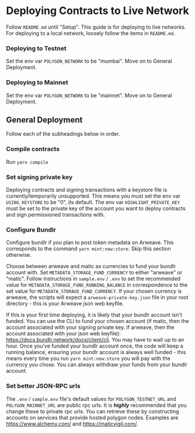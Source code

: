 # Deploying Contracts to Live Network

Follow `README.md` until "Setup". This guide is for deploying to live networks. For deploying to a local network, loosely follow the items in `README.md`. 

### Deploying to Testnet

Set the env var `POLYGON_NETWORK` to be "mumbai".
Move on to General Deployment.

### Deploying to Mainnet

Set the env var `POLYGON_NETWORK` to be "mainnet".
Move on to General Deployment.

## General Deployment

Follow each of the subheadings below in order.

### Compile contracts 

Run `yarn compile` 

### Set signing private key

Deploying contracts and signing transactions with a keystore file is currently/temporarily unsupported. 
This means you must set the env var `USING_KEYSTORE` to be "0", its default.
The env var `HIGHLIGHT_PRIVATE_KEY` must be set to the private key of the account you want to deploy contracts and sign permissioned transactions with.

### Configure Bundlr

Configure bundlr if you plan to post token metadata on Arweave. This corresponds to the command `yarn mint:new:store`. Skip this section otherwise.

Choose between arweave and matic as currencies to fund your bundlr account with.
Set `METADATA_STORAGE_FUND_CURRENCY` to either "arweave" or "matic". Follow instructions in `sample.env` / `.env` to set the recommended value for `METADATA_STORAGE_FUND_RUNNING_BALANCE` in correspondence to the set value for 
`METADATA_STORAGE_FUND_CURRENCY`. If your chosen currency is arweave, the scripts will expect a `arweave-private-key.json` file in your root directory - this is your Arweave json web keyfile.

If this is your first time deploying, it is likely that your bundlr account isn't funded. You can use the CLI to fund your chosen account (if matic, then the account associated with your signing private key. if arweave, then the account associated with your json web keyfile): https://docs.bundlr.network/docs/client/cli. You may have to wait up to an hour. Once you've funded your bundlr account once, the code will keep a running balance, ensuring your bundlr account is always well funded - this means every time you run `yarn mint:new:store` you will pay with the currency you chose. You can always withdraw your funds from your bundlr account.

### Set better JSON-RPC urls

The `.env` / `sample.env` file's default values for `POLYGON_TESTNET_URL` and `POLYGON_MAINNET_URL` are public rpc urls. It is ***highly*** recommended that you change these to private rpc urls. You can retrieve these by constructing accounts on services that provide hosted polygon nodes. Examples are https://www.alchemy.com/ and https://maticvigil.com/.  
